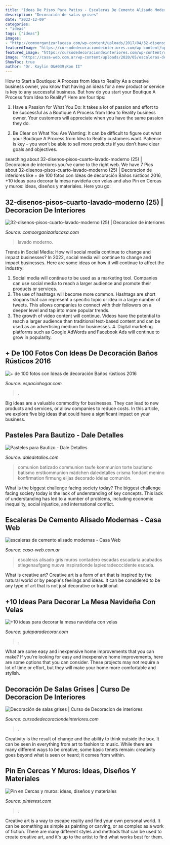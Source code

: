 ```yaml
---
title: "Ideas De Pisos Para Patios - Escaleras De Cemento Alisado Modernas"
description: "Decoración de salas grises"
date: "2022-12-09"
categories:
- "ideas"
tags: ["ideas"]
images:
- "http://comoorganizarlacasa.com/wp-content/uploads/2017/04/32-disenos-pisos-cuarto-lavado-moderno-25.jpg"
featuredImage: "https://cursodedecoraciondeinteriores.com/wp-content/uploads/2017/07/decoracion-de-salas-grises-3.jpg"
featured_image: "https://cursodedecoraciondeinteriores.com/wp-content/uploads/2017/07/decoracion-de-salas-grises-3.jpg"
image: "https://casa-web.com.ar/wp-content/uploads/2020/05/escaleras-de-cemento-alisado-modernas.jpg"
ShowToc: true
author: "Dr. Kaylin O&#039;Kon II"
---
```



How to Start a Boutique: A Process from Idea to Reality
As a creative business owner, you know that having an ideas for a new product or service is key to any successful business. But how do you start your Boutique A Process from Idea to Reality? Here are four tips:
1. Have a Passion for What You Do: It takes a lot of passion and effort to be successful as a Boutique A Process from Idea to Reality business owner. Your customers will appreciate when you have the same passion they do.

2. Be Clear on What You Are Wanting: It can be difficult to figure out what your Boutique A Process from Idea to Reality customers want. Patience is key – you won’t be able to sell more products if you don’t have clear goals and objectives.


	

		
searching about 32-disenos-pisos-cuarto-lavado-moderno (25) | Decoracion de interiores you've came to the right web. We have 7 Pics about 32-disenos-pisos-cuarto-lavado-moderno (25) | Decoracion de interiores like + de 100 fotos con Ideas de decoración Baños rústicos 2016, +10 ideas para decorar la mesa navideña con velas and also Pin en Cercas y muros: ideas, diseños y materiales. Here you go:
		
    
## 32-disenos-pisos-cuarto-lavado-moderno (25) | Decoracion De Interiores

<img loading=lazy src="http://comoorganizarlacasa.com/wp-content/uploads/2017/04/32-disenos-pisos-cuarto-lavado-moderno-25.jpg" onerror="this.onerror=null;this.src='https://tse2.mm.bing.net/th?id=OIP.083g0E_xdJt2QSqxZElubwHaLH&amp;pid=15.1';" alt="32-disenos-pisos-cuarto-lavado-moderno (25) | Decoracion de interiores">

_Source: comoorganizarlacasa.com_

>lavado moderno. 

	

Trends in Social Media: How will social media continue to change and impact businesses?
In 2022, social media will continue to change and impact businesses. Here are some ideas on how it will continue to affect the industry: 
1. Social media will continue to be used as a marketing tool. Companies can use social media to reach a larger audience and promote their products or services. 
2. The use of hashtags will become more common. Hashtags are short slogans that can represent a specific topic or idea in a large number of tweets. This allows companies to connect with their followers on a deeper level and tap into more popular trends. 
3. The growth of video content will continue. Videos have the potential to reach a larger audience than traditional text-based content and can be used as an advertising medium for businesses. 4. Digital marketing platforms such as Google AdWords and Facebook Ads will continue to grow in popularity.

    
## + De 100 Fotos Con Ideas De Decoración Baños Rústicos 2016

<img loading=lazy src="http://espaciohogar.com/wp-content/uploads/2016/04/banos-rusticos-pequenos-ceramica.jpg" onerror="this.onerror=null;this.src='https://tse2.mm.bing.net/th?id=OIP.tZxWha2TGlw_zwGQuFL8DwHaJ3&amp;pid=15.1';" alt="+ de 100 fotos con Ideas de decoración Baños rústicos 2016">

_Source: espaciohogar.com_

>. 

	

Big ideas are a valuable commodity for businesses. They can lead to new products and services, or allow companies to reduce costs. In this article, we explore five big ideas that could have a significant impact on your business.

    
## Pasteles Para Bautizo - Dale Detalles

<img loading=lazy src="https://i2.wp.com/www.daledetalles.com/wp-content/uploads/2016/06/pastel-para-bautizo15.jpg" onerror="this.onerror=null;this.src='https://tse4.mm.bing.net/th?id=OIP.vOha2Xew4ZVj8xtUGubwtAHaKZ&amp;pid=15.1';" alt="Pasteles para Bautizo - Dale Detalles">

_Source: daledetalles.com_

>comunion batizado communion taufe kommunion torte bautismo batismo erstkommunion mädchen daledetalles crisma fondant menino konfirmation firmung elijas decorado ideias comunión. 

	

What is the biggest challenge facing society today?
The biggest challenge facing society today is the lack of understanding of key concepts. This lack of understanding has led to a number of problems, including economic inequality, social injustice, and international conflict.

    
## Escaleras De Cemento Alisado Modernas - Casa Web

<img loading=lazy src="https://casa-web.com.ar/wp-content/uploads/2020/05/escaleras-de-cemento-alisado-modernas.jpg" onerror="this.onerror=null;this.src='https://tse1.mm.bing.net/th?id=OIP.bdBjk_SsLzuBr037u1oInwAAAA&amp;pid=15.1';" alt="escaleras de cemento alisado modernas - Casa Web">

_Source: casa-web.com.ar_

>escaleras alisado gris muros contadero escadas escadaria acabados stiegenaufgang nuova inspirationde lapiedradeoccidente escada. 

	

What is creative art?
Creative art is a form of art that is inspired by the natural world or by people's feelings and ideas. It can be considered to be any type of art that is not just decorative or traditional.

    
## +10 Ideas Para Decorar La Mesa Navideña Con Velas

<img loading=lazy src="https://www.guiaparadecorar.com/wp-content/uploads/2019/12/Ideas-para-decorar-la-mesa-navidena-10.jpg" onerror="this.onerror=null;this.src='https://tse3.mm.bing.net/th?id=OIP.wh9HLSeqnY1-jC03ZadM5wHaLG&amp;pid=15.1';" alt="+10 ideas para decorar la mesa navideña con velas">

_Source: guiaparadecorar.com_

>. 

	

What are some easy and inexpensive home improvements that you can make?
If you're looking for easy and inexpensive home improvements, here are some options that you can consider. These projects may not require a lot of time or effort, but they will make your home more comfortable and stylish.

    
## Decoración De Salas Grises | Curso De Decoracion De Interiores

<img loading=lazy src="https://cursodedecoraciondeinteriores.com/wp-content/uploads/2017/07/decoracion-de-salas-grises-3.jpg" onerror="this.onerror=null;this.src='https://tse1.mm.bing.net/th?id=OIP.KspC4UrgsqUsO3F6_MVWlwHaLS&amp;pid=15.1';" alt="Decoración de salas grises | Curso de Decoracion de interiores">

_Source: cursodedecoraciondeinteriores.com_

>. 

	

Creativity is the result of change and the ability to think outside the box. It can be seen in everything from art to fashion to music. While there are many different ways to be creative, some basic tenets remain: creativity goes beyond what is seen or heard; it comes from within.

    
## Pin En Cercas Y Muros: Ideas, Diseños Y Materiales

<img loading=lazy src="https://i.pinimg.com/736x/bc/74/05/bc7405fe9c9a6dcca4d0fd28bc62f61f.jpg" onerror="this.onerror=null;this.src='https://tse2.mm.bing.net/th?id=OIP.ysEAItDK8-rT0BA5jcpkcgHaLC&amp;pid=15.1';" alt="Pin en Cercas y muros: ideas, diseños y materiales">

_Source: pinterest.com_

>. 

	

Creative art is a way to escape reality and find your own personal world. It can be something as simple as painting or carving, or as complex as a work of fiction. There are many different styles and methods that can be used to create creative art, and it's up to the artist to find what works best for them.

